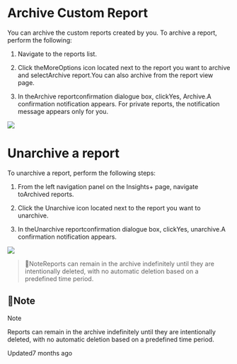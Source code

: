 # Archive Custom Report

You can archive the custom reports created by you. To archive a report, perform the following:

1. Navigate to the reports list.

2. Click theMoreOptions icon located next to the report you want to archive and selectArchive report.You can also archive from the report view page.

3. In theArchive reportconfirmation dialogue box, clickYes, Archive.A confirmation notification appears. For private reports, the notification message appears only for you.

![](https://files.readme.io/5ee48a4-Archive_report.gif)

# Unarchive a report

To unarchive a report, perform the following steps:

1. From the left navigation panel on the Insights+ page, navigate toArchived reports.

2. Click the Unarchive icon located next to the report you want to unarchive.

3. In theUnarchive reportconfirmation dialogue box, clickYes, unarchive.A confirmation notification appears.

![](https://files.readme.io/099eca1-Unarchive_report.gif)

> 📘NoteReports can remain in the archive indefinitely until they are intentionally deleted, with no automatic deletion based on a predefined time period.

## 📘Note

Note

Reports can remain in the archive indefinitely until they are intentionally deleted, with no automatic deletion based on a predefined time period.

Updated7 months ago